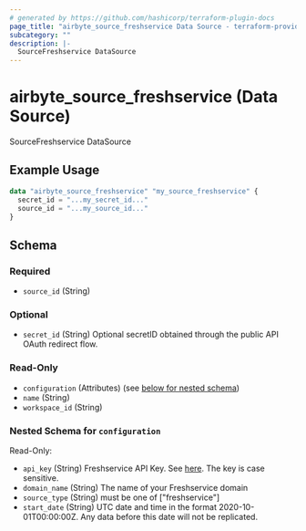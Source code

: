 ```yaml
---
# generated by https://github.com/hashicorp/terraform-plugin-docs
page_title: "airbyte_source_freshservice Data Source - terraform-provider-airbyte"
subcategory: ""
description: |-
  SourceFreshservice DataSource
---
```


# airbyte_source_freshservice (Data Source)

SourceFreshservice DataSource

## Example Usage

```terraform
data "airbyte_source_freshservice" "my_source_freshservice" {
  secret_id = "...my_secret_id..."
  source_id = "...my_source_id..."
}
```

<!-- schema generated by tfplugindocs -->
## Schema

### Required

- `source_id` (String)

### Optional

- `secret_id` (String) Optional secretID obtained through the public API OAuth redirect flow.

### Read-Only

- `configuration` (Attributes) (see [below for nested schema](#nestedatt--configuration))
- `name` (String)
- `workspace_id` (String)

<a id="nestedatt--configuration"></a>
### Nested Schema for `configuration`

Read-Only:

- `api_key` (String) Freshservice API Key. See <a href="https://api.freshservice.com/#authentication">here</a>. The key is case sensitive.
- `domain_name` (String) The name of your Freshservice domain
- `source_type` (String) must be one of ["freshservice"]
- `start_date` (String) UTC date and time in the format 2020-10-01T00:00:00Z. Any data before this date will not be replicated.


